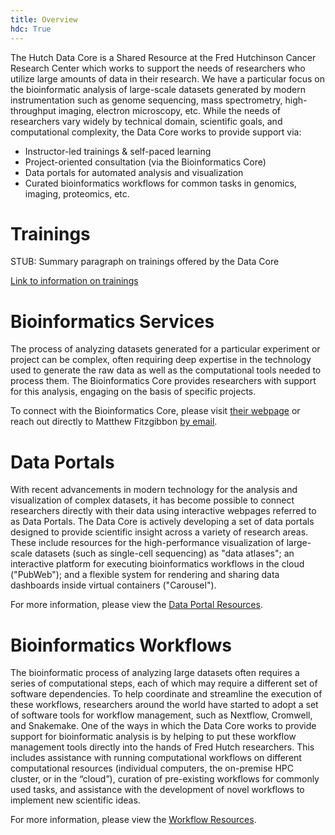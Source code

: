 ```yaml
---
title: Overview
hdc: True
---
```


The Hutch Data Core is a Shared Resource at the Fred Hutchinson Cancer Research Center
which works to support the needs of researchers who utilize large amounts of data in
their research. We have a particular focus on the bioinformatic analysis of large-scale
datasets generated by modern instrumentation such as genome sequencing, mass spectrometry,
high-throughput imaging, electron microscopy, etc.
While the needs of researchers vary widely by technical domain, scientific goals, and
computational complexity, the Data Core works to provide support via:

- Instructor-led trainings & self-paced learning
- Project-oriented consultation (via the Bioinformatics Core)
- Data portals for automated analysis and visualization
- Curated bioinformatics workflows for common tasks in genomics, imaging, proteomics, etc.


# Trainings

STUB: Summary paragraph on trainings offered by the Data Core

[Link to information on trainings](/hdc/hdc_training)

# Bioinformatics Services

The process of analyzing datasets generated for a particular experiment or project can be complex, often requiring deep expertise in the technology used to generate the raw data as well as the computational tools needed to process them. The Bioinformatics Core provides researchers with support for this analysis, engaging on the basis of specific projects.

To connect with the Bioinformatics Core, please visit [their webpage](https://www.fredhutch.org/en/research/shared-resources/core-facilities/genomics-bioinformatics/bioinformatics-services.html) or reach out directly to Matthew Fitzgibbon [by email](mailto:mfitzgib@fredhutch.org).

# Data Portals

With recent advancements in modern technology for the analysis and visualization of complex datasets, it has become possible to connect researchers directly with their data using interactive webpages referred to as Data Portals. The Data Core is actively developing a set of data portals designed to provide scientific insight across a variety of research areas. These include resources for the high-performance visualization of large-scale datasets (such as single-cell sequencing) as "data atlases"; an interactive platform for executing bioinformatics workflows in the cloud ("PubWeb"); and a flexible system for rendering and sharing data dashboards inside virtual containers ("Carousel").

For more information, please view the [Data Portal Resources](/hdc/hdc_portals).

# Bioinformatics Workflows

The bioinformatic process of analyzing large datasets often requires a series of computational steps, each of which may require a different set of software dependencies. To help coordinate and streamline the execution of these workflows, researchers around the world have started to adopt a set of software tools for workflow management, such as Nextflow, Cromwell, and Snakemake. One of the ways in which the Data Core works to provide support for bioinformatic analysis is by helping to put these workflow management tools directly into the hands of Fred Hutch researchers. This includes assistance with running computational workflows on different computational resources (individual computers, the on-premise HPC cluster, or in the “cloud”), curation of pre-existing workflows for commonly used tasks, and assistance with the development of novel workflows to implement new scientific ideas.

For more information, please view the [Workflow Resources](/hdc/hdc_workflows).
